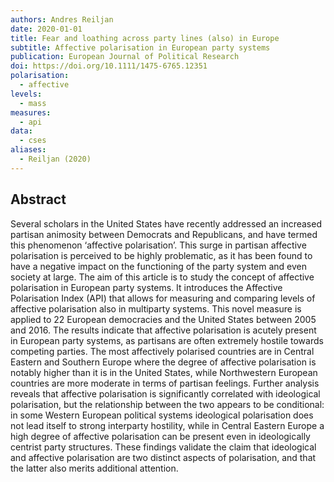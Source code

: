 ```yaml
---
authors: Andres Reiljan
date: 2020-01-01
title: Fear and loathing across party lines (also) in Europe
subtitle: Affective polarisation in European party systems
publication: European Journal of Political Research
doi: https://doi.org/10.1111/1475-6765.12351
polarisation:
  - affective
levels:
  - mass
measures:
  - api
data:
  - cses
aliases:
  - Reiljan (2020)
---
```

## Abstract
Several scholars in the United States have recently addressed an increased partisan animosity between Democrats and Republicans, and have termed this phenomenon ‘affective polarisation’. This surge in partisan affective polarisation is perceived to be highly problematic, as it has been found to have a negative impact on the functioning of the party system and even society at large. The aim of this article is to study the concept of affective polarisation in European party systems. It introduces the Affective Polarisation Index (API) that allows for measuring and comparing levels of affective polarisation also in multiparty systems. This novel measure is applied to 22 European democracies and the United States between 2005 and 2016. The results indicate that affective polarisation is acutely present in European party systems, as partisans are often extremely hostile towards competing parties. The most affectively polarised countries are in Central Eastern and Southern Europe where the degree of affective polarisation is notably higher than it is in the United States, while Northwestern European countries are more moderate in terms of partisan feelings. Further analysis reveals that affective polarisation is significantly correlated with ideological polarisation, but the relationship between the two appears to be conditional: in some Western European political systems ideological polarisation does not lead itself to strong interparty hostility, while in Central Eastern Europe a high degree of affective polarisation can be present even in ideologically centrist party structures. These findings validate the claim that ideological and affective polarisation are two distinct aspects of polarisation, and that the latter also merits additional attention.